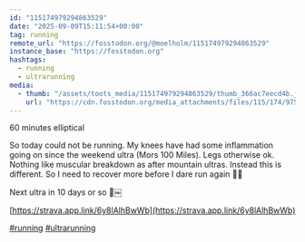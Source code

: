 ```yaml
---
id: "115174979294863529"
date: "2025-09-09T15:11:54+00:00"
tag: running
remote_url: "https://fosstodon.org/@moelholm/115174979294863529"
instance_base: "https://fosstodon.org"
hashtags:
  - running
  - ultrarunning
media:
  - thumb: "/assets/toots_media/115174979294863529/thumb_366ac7eecd4b.jpeg"
    url: "https://cdn.fosstodon.org/media_attachments/files/115/174/975/488/043/776/original/0512f3d296707a66.jpeg"
---
```

60 minutes elliptical 

So today could not be running. My knees have had some inflammation going on since the weekend ultra (Mors 100 Miles). Legs otherwise ok. Nothing like muscular breakdown as after mountain ultras. Instead this is different. So I need to recover more before I dare run again 🤠🤣

Next ultra in 10 days or so 🫨￼

[https://strava.app.link/6y8lAlhBwWb](https://strava.app.link/6y8lAlhBwWb)

[#running](https://fosstodon.org/tags/running) [#ultrarunning](https://fosstodon.org/tags/ultrarunning)
